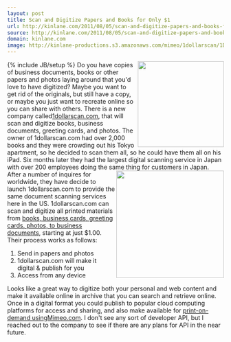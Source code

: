 ```yaml
---
layout: post
title: Scan and Digitize Papers and Books for Only $1
url: http://kinlane.com/2011/08/05/scan-and-digitize-papers-and-books-for-only-1/
source: http://kinlane.com/2011/08/05/scan-and-digitize-papers-and-books-for-only-1/
domain: kinlane.com
image: http://kinlane-productions.s3.amazonaws.com/mimeo/1dollarscan/1DollarScan-Logo.png
---
```

{% include JB/setup %}<a title="1dollarscan.com" href="http://1dollarscan.com/index.php"><img src="http://kinlane-productions.s3.amazonaws.com/mimeo/1dollarscan/1DollarScan-Logo.png" alt="" width="200" align="right" /></a> Do you have copies of business documents, books or other papers and photos laying around that you'd love to have digitized? Maybe you want to get rid of the originals, but still have a copy, or maybe you just want to recreate online so you can share with others. There is a new company called<a title="1dollarscan.com" href="http://1dollarscan.com/index.php">1dollarscan.com</a>, that will scan and digitize books, business documents, greeting cards, and photos. The owner of 1dollarscan.com had over 2,000 books and they were crowding out his Tokyo apartment, so he decided to scan them all, so he could have them all on his iPad. Six months later they had the largest digital scanning service in Japan with over 200 employees doing the same thing for customers in Japan. <img src="http://kinlane-productions.s3.amazonaws.com/mimeo/1dollarscan/1DollarScan-box-bookshelf.png" alt="" width="250" align="right" /> After a number of inquires for worldwide, they have decide to launch 1dollarscan.com to provide the same document scanning services here in the US. 1dollarscan.com can scan and digitize all printed materials from <a title="books, business cards, greeting cards, photos, to business documents" href="http://developer.mimeo.com">books, business cards, greeting cards, photos, to business documents</a>, starting at just $1.00. Their process works as follows:
<ol class="mainlist">
     <li>Send in papers and photos
     </li>
     <li>1dollarscan.com will make it digital &amp; publish for you
     </li>
     <li>Access from any device
     </li>
</ol>Looks like a great way to digitize both your personal and web content and make it available online in archive that you can search and retrieve online. Once in a digital format you could publish to popular cloud computing platforms for access and sharing, and also make available for <a title="print-on-demand using Mimeo.com" href="http://www.mimeo.com">print-on-demand usingMimeo.com</a>. I don't see any sort of developer API, but I reached out to the company to see if there are any plans for API in the near future.